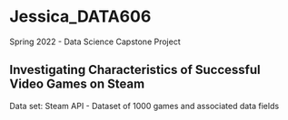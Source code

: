 # Jessica_DATA606
Spring 2022 - Data Science Capstone Project

## Investigating Characteristics of Successful Video Games on Steam

Data set: Steam API - Dataset of 1000 games and associated data fields

